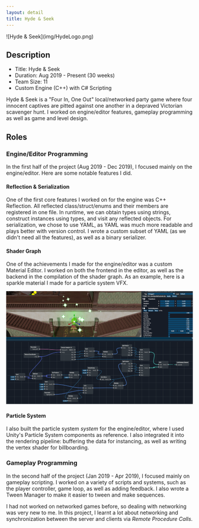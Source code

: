 ```yaml
---
layout: detail
title: Hyde & Seek
---
```

<div class="row">
<div class="col-lg-3 col-md-2"></div>
<div class="col-lg-6 col-md-8" markdown="1">
![Hyde & Seek](img/HydeLogo.png)
</div>
<div class="col-lg-3 col-md-2"></div>
</div>

## Description
- Title: Hyde & Seek
- Duration: Aug 2019 - Present (30 weeks)
- Team Size: 11
- Custom Engine (C++) with C# Scripting

Hyde & Seek is a "Four In, One Out" local/networked party game where four innocent captives are pitted against one another in a depraved Victorian scavenger hunt.
I worked on engine/editor features, gameplay programming as well as game and level design.

## Roles
### Engine/Editor Programming
In the first half of the project (Aug 2019 - Dec 2019), I focused mainly on the engine/editor.
Here are some notable features I did.

#### Reflection & Serialization
One of the first core features I worked on for the engine was C++ Reflection.
All reflected class/struct/enums and their members are registered in one file.
In runtime, we can obtain types using strings, construct instances using types, and visit any reflected objects.
For serialization, we chose to use YAML, as YAML was much more readable and plays better with version control.
I wrote a custom subset of YAML (as we didn't need all the features), as well as a binary serializer.

#### Shader Graph
One of the achievements I made for the engine/editor was a custom Material Editor.
I worked on both the frontend in the editor, as well as the backend in the compilation of the shader graph.
As an example, here is a sparkle material I made for a particle system VFX.

![Shader Graph Preview](img/shadergraph.png)

#### Particle System
I also built the particle system *system* for the engine/editor, where I used Unity's Particle System components as reference.
I also integrated it into the rendering pipeline: buffering the data for instancing, as well as writing the vertex shader for billboarding.

### Gameplay Programming
In the second half of the project (Jan 2019 - Apr 2019), I focused mainly on gameplay scripting.
I worked on a variety of scripts and systems, such as the player controller, game loop, as well as adding feedback.
I also wrote a Tween Manager to make it easier to tween and make sequences.

I had not worked on networked games before, so dealing with networking was very new to me.
In this project, I learnt a lot about networking and synchronization between the server and clients via *Remote Procedure Calls*.